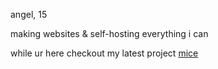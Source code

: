 angel, 15

making websites & self-hosting everything i can

while ur here checkout my latest project [mice](https://mice.sillyangel.fyi)
